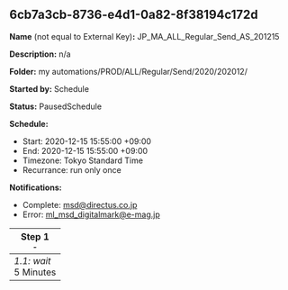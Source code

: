 ## 6cb7a3cb-8736-e4d1-0a82-8f38194c172d

**Name** (not equal to External Key)**:** JP_MA_ALL_Regular_Send_AS_201215

**Description:** n/a

**Folder:** my automations/PROD/ALL/Regular/Send/2020/202012/

**Started by:** Schedule

**Status:** PausedSchedule

**Schedule:**

* Start: 2020-12-15 15:55:00 +09:00
* End: 2020-12-15 15:55:00 +09:00
* Timezone: Tokyo Standard Time
* Recurrance: run only once

**Notifications:**

* Complete: msd@directus.co.jp
* Error: ml_msd_digitalmark@e-mag.jp

| Step 1<br>_<small>-</small>_ |
| --- |
| _1.1: wait_<br>5 Minutes |
